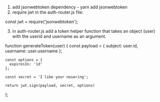 1. add jsonwebtoken dependency - yarn add jsonwebtoken
2. require jwt in the auth-router.js file:

  const jwt = require('jsonwebtoken');

3. in auth-router.js add a token helper function that takes an object (user) with the userid and username as an argument.

  function generateToken(user) {
    const payload = {
      subject: user.id,
      username: user.username
    };

    const options = {
      expiresIn: '1d'
    };

    const secret = 'I like your nosering';

    return jwt.sign(payload, secret, options)
  };


